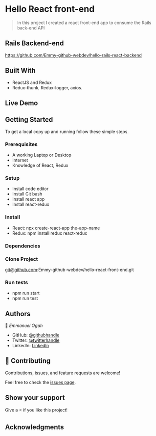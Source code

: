 # Hello React front-end

> In this project I created a react front-end app to consume the Rails back-end API

## Rails Backend-end
https://github.com/Emmy-github-webdev/hello-rails-react-backend

## Built With

- ReactJS and Redux
- Redux-thunk, Redux-logger, axios.


## Live Demo



## Getting Started

To get a local copy up and running follow these simple steps.

### Prerequisites
- A working Laptop or Desktop
- Internet
- Knowledge of React, Redux

### Setup
- Install code editor
- Install Git bash
- Install react app
- Install react-redux
### Install

- React:
npx create-react-app the-app-name
- Redux: 
npm install redux react-redux 

### Dependencies

### Clone Project
git@github.com:Emmy-github-webdev/hello-react-front-end.git


### Run tests
- npm run start
- npm run test


## Authors

👤 *Emmanuel Ogah*

- GitHub: [@githubhandle](https://github.com/githubhandle)
- Twitter: [@twitterhandle](https://twitter.com/twitterhandle)
- LinkedIn: [LinkedIn](https://linkedin.com/in/linkedinhandle)


## 🤝 Contributing

Contributions, issues, and feature requests are welcome!

Feel free to check the [issues page](https://github.com/Emmy-github-webdev/hello-react-front-end/issues).

## Show your support

Give a ⭐ if you like this project!

## Acknowledgments


